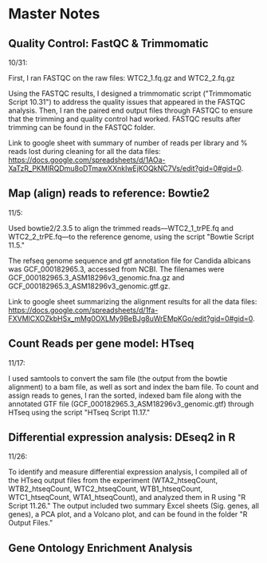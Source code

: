 # Master Notes

## Quality Control: FastQC & Trimmomatic
10/31: 

First, I ran FASTQC on the raw files: WTC2_1.fq.gz and WTC2_2.fq.gz

Using the FASTQC results, I designed a trimmomatic script ("Trimmomatic Script 10.31") to address the quality issues that appeared in the FASTQC analysis. Then, I ran the paired end output files through FASTQC to ensure that the trimming and quality control had worked. FASTQC results after trimming can be found in the FASTQC folder. 

Link to google sheet with summary of number of reads per library and % reads lost during cleaning for all the data files: https://docs.google.com/spreadsheets/d/1AOa-XaTzR_PKMIRQDmu8oDTmawXXnkIwEjKOQkNC7Vs/edit?gid=0#gid=0. 

## Map (align) reads to reference: Bowtie2
11/5: 

Used bowtie2/2.3.5 to align the trimmed reads—WTC2_1_trPE.fq and WTC2_2_trPE.fq—to the reference genome, using the script "Bowtie Script 11.5."

The refseq genome sequence and gtf annotation file for Candida albicans was GCF_000182965.3, accessed from NCBI. The filenames were GCF_000182965.3_ASM18296v3_genomic.fna.gz and GCF_000182965.3_ASM18296v3_genomic.gtf.gz. 

Link to google sheet summarizing the alignment results for all the data files: https://docs.google.com/spreadsheets/d/1fa-FXVMlCXOZkbHSx_mMg0OXLMy9BeBJg8uWrEMpKGo/edit?gid=0#gid=0.


## Count Reads per gene model: HTseq
11/17:

I used samtools to convert the sam file (the output from the bowtie alignment) to a bam file, as well as sort and index the bam file. To count and assign reads to genes, I ran the sorted, indexed bam file along with the annotated GTF file (GCF_000182965.3_ASM18296v3_genomic.gtf) through HTseq using the script "HTseq Script 11.17."

## Differential expression analysis: DEseq2 in R
11/26:

To identify and measure differential expression analysis, I compiled all of the HTseq output files from the experiment (WTA2_htseqCount, WTB2_htseqCount, WTC2_htseqCount, WTB1_htseqCount, WTC1_htseqCount, WTA1_htseqCount), and analyzed them in R using "R Script 11.26." The output included two summary Excel sheets (Sig. genes, all genes), a PCA plot, and a Volcano plot, and can be found in the folder "R Output Files." 


## Gene Ontology Enrichment Analysis
